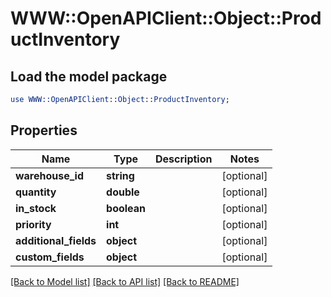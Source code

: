 # WWW::OpenAPIClient::Object::ProductInventory

## Load the model package
```perl
use WWW::OpenAPIClient::Object::ProductInventory;
```

## Properties
Name | Type | Description | Notes
------------ | ------------- | ------------- | -------------
**warehouse_id** | **string** |  | [optional] 
**quantity** | **double** |  | [optional] 
**in_stock** | **boolean** |  | [optional] 
**priority** | **int** |  | [optional] 
**additional_fields** | **object** |  | [optional] 
**custom_fields** | **object** |  | [optional] 

[[Back to Model list]](../README.md#documentation-for-models) [[Back to API list]](../README.md#documentation-for-api-endpoints) [[Back to README]](../README.md)


